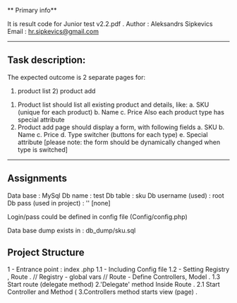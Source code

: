 ** Primary info**

It is result code for Junior test v2.2.pdf .
Author : Aleksandrs Sipkevics
Email  : hr.sipkevics@gmail.com

---

## Task description: 
 The expected outcome is  2 separate pages for:
 1) product list 2) product add 
 
 
1. Product list should list all existing product and details, like:
a. SKU ​(unique for each product) 
b. Name 
c. Price Also each product type has special attribute
2. Product add page should display a form, with following fields 
a. SKU 
b. Name 
c. Price 
d. Type switcher (buttons for each type) e. Special attribute [please note: the form should be dynamically changed when type is switched] 
 

---

## Assignments

Data base : MySql
Db name : test
Db table : sku
Db username (used) : root
Db pass (used in project) : '' [none]

Login/pass could be defined in config file (Config/config.php)

Data base dump exists in : db_dump/sku.sql 

## Project Structure

1 - Entrance point : index .php 
1.1 - Including Config file
1.2 - Setting Registry , Route .
// Registry - global vars
// Route - Define Controllers, Model .
1.3 Start route (delegate method)
2.'Delegate' method Inside Route . 
2.1 Start Controller and Method (
3.Controllers method starts view (page) .



